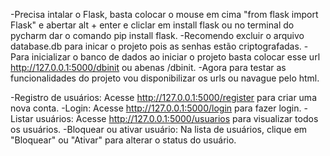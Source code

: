-Precisa intalar o Flask, basta colocar o mouse em cima "from flask import Flask" e abertar alt + enter e cliclar em install flask ou no terminal do pycharm dar o comando pip install flask.
-Recomendo excluir o arquivo database.db para inicar o projeto pois as senhas estão criptografadas.
-Para inicializar o banco de dados ao iniciar o projeto basta colocar esse url http://127.0.0.1:5000/dbinit ou abenas /dbinit.
-Agora para testar as funcionalidades do projeto vou disponibilizar os urls ou navague pelo html.

-Registro de usuários: Acesse http://127.0.0.1:5000/register para criar uma nova conta.
-Login: Acesse http://127.0.0.1:5000/login para fazer login.
-Listar usuários: Acesse http://127.0.0.1:5000/usuarios para visualizar todos os usuários.
-Bloquear ou ativar usuário: Na lista de usuários, clique em "Bloquear" ou "Ativar" para alterar o status do usuário.
                                
